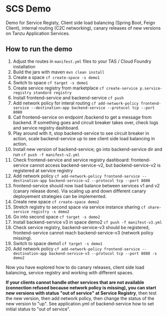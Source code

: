 # SCS Demo

Demo for Service Registy, Client side load balancing (Spring Boot, Feign Client), internal routing (C2C networking), canary releases of new versions on Tanzu Application Services.

## How to run the demo

1. Adjust the routes in `manifest.yml` files to your TAS / Cloud Foundry installation
2. Build the jars with maven `mvn clean install`
3. Create a space `cf create-space -s demo1`
4. Switch to space `cf target -s demo1`
5. Create service registry from marketplace `cf create-service p.service-registry standard registry`
6. Install frontend-service and backend-service `cf push`
7. Add network policy for interal routing `cf add-network-policy frontend-service --destination-app backend-service --protocol tcp --port 8080`
8. Call frontend-service on endpoint /backend to get a message from backend. If something goes and circuit breaker takes over, check logs and service registry dashboard.
9. Play around with it, stop backend-service to see circuit breaker in action, scale backend-service up to see client side load balancing in action.
10. Install new version of backend-service; go into backend-service dir and run `cf push -f manifest-v2.yml`
11. Check frontend-service and service registry dashboard: frontend-service cannot access backend-service-v2, but backend-service-v2 is registered at service registry
12. Add network policy `cf add-network-policy frontend-service --destination-app backend-service-v2 --protocol tcp --port 8080`
13. frontend-service should now load balance between services v1 and v2 (canary release done). Via scaling up and down different canary deployement strategies can be implemented.
14. Create new space `cf create-space demo2`
15. Stretch registry to second space via service instance sharing `cf share-service registry -s demo2`
16. Go into second space `cf target -s demo2`
17. Install backend-service v3 in space demo2 `cf push -f manifest-v3.yml`
18. Check service registry, backend-service-v3 should be registered, frontend-service cannot reach backend-service-v3 (network policy missing).
19. Switch to space demo1 `cf target -s demo1`
20. Add network policy `cf add-network-policy frontend-service --destination-app backend-service-v3 --protocol tcp --port 8080 -s demo2`

Now you have explored how to do canary releases, client side load balancing, service registry and working with different spaces.

**If your clients cannot handle other services that are not available (connection refused because network policy is missing), you can start new versions with status "out of service" at Service Registry**, then test the new version, then add network policy, then change the status of the new version to "up". See application.yml of backend-service how to set initial status to "out of service".


